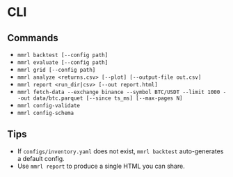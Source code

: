 # CLI

## Commands
- `mmrl backtest [--config path]`
- `mmrl evaluate [--config path]`
- `mmrl grid [--config path]`
- `mmrl analyze <returns.csv> [--plot] [--output-file out.csv]`
- `mmrl report <run_dir|csv> [--out report.html]`
- `mmrl fetch-data --exchange binance --symbol BTC/USDT --limit 1000 --out data/btc.parquet [--since ts_ms] [--max-pages N]`
- `mmrl config-validate`
- `mmrl config-schema`

## Tips
- If `configs/inventory.yaml` does not exist, `mmrl backtest` auto-generates a default config.
- Use `mmrl report` to produce a single HTML you can share.